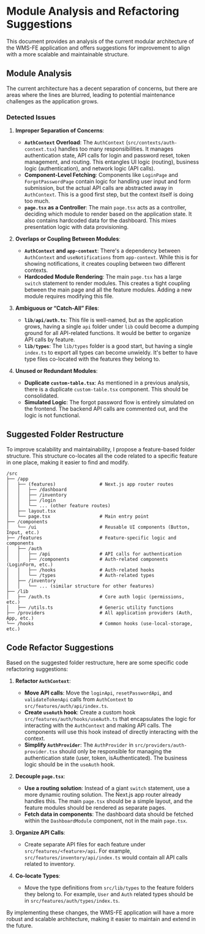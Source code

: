 # Module Analysis and Refactoring Suggestions

This document provides an analysis of the current modular architecture of the WMS-FE application and offers suggestions for improvement to align with a more scalable and maintainable structure.

## Module Analysis

The current architecture has a decent separation of concerns, but there are areas where the lines are blurred, leading to potential maintenance challenges as the application grows.

### Detected Issues

1.  **Improper Separation of Concerns**:
    *   **`AuthContext` Overload**: The `AuthContext` (`src/contexts/auth-context.tsx`) handles too many responsibilities. It manages authentication state, API calls for login and password reset, token management, and routing. This entangles UI logic (routing), business logic (authentication), and network logic (API calls).
    *   **Component-Level Fetching**: Components like `LoginPage` and `ForgotPasswordPage` contain logic for handling user input and form submission, but the actual API calls are abstracted away in `AuthContext`. This is a good first step, but the context itself is doing too much.
    *   **`page.tsx` as a Controller**: The main `page.tsx` acts as a controller, deciding which module to render based on the application state. It also contains hardcoded data for the dashboard. This mixes presentation logic with data provisioning.

2.  **Overlaps or Coupling Between Modules**:
    *   **`AuthContext` and `app-context`**: There's a dependency between `AuthContext` and `useNotifications` from `app-context`. While this is for showing notifications, it creates coupling between two different contexts.
    *   **Hardcoded Module Rendering**: The main `page.tsx` has a large `switch` statement to render modules. This creates a tight coupling between the main page and all the feature modules. Adding a new module requires modifying this file.

3.  **Ambiguous or “Catch-All” Files**:
    *   **`lib/api/auth.ts`**: This file is well-named, but as the application grows, having a single `api` folder under `lib` could become a dumping ground for all API-related functions. It would be better to organize API calls by feature.
    *   **`lib/types`**: The `lib/types` folder is a good start, but having a single `index.ts` to export all types can become unwieldy. It's better to have type files co-located with the features they belong to.

4.  **Unused or Redundant Modules**:
    *   **Duplicate `custom-table.tsx`**: As mentioned in a previous analysis, there is a duplicate `custom-table.tsx` component. This should be consolidated.
    *   **Simulated Logic**: The forgot password flow is entirely simulated on the frontend. The backend API calls are commented out, and the logic is not functional.

## Suggested Folder Restructure

To improve scalability and maintainability, I propose a feature-based folder structure. This structure co-locates all the code related to a specific feature in one place, making it easier to find and modify.

```
/src
├── /app
│   ├── (features)                # Next.js app router routes
│   │   ├── /dashboard
│   │   ├── /inventory
│   │   ├── /login
│   │   └── ... (other feature routes)
│   ├── layout.tsx
│   └── page.tsx                  # Main entry point
├── /components
│   └── /ui                       # Reusable UI components (Button, Input, etc.)
├── /features                     # Feature-specific logic and components
│   ├── /auth
│   │   ├── /api                  # API calls for authentication
│   │   ├── /components           # Auth-related components (LoginForm, etc.)
│   │   ├── /hooks                # Auth-related hooks
│   │   └── /types                # Auth-related types
│   ├── /inventory
│   │   └── ... (similar structure for other features)
├── /lib
│   ├── /auth.ts                  # Core auth logic (permissions, etc.)
│   ├── /utils.ts                 # Generic utility functions
├── /providers                    # All application providers (Auth, App, etc.)
└── /hooks                        # Common hooks (use-local-storage, etc.)
```

## Code Refactor Suggestions

Based on the suggested folder restructure, here are some specific code refactoring suggestions:

1.  **Refactor `AuthContext`**:
    *   **Move API calls**: Move the `loginApi`, `resetPasswordApi`, and `validateTokenApi` calls from `AuthContext` to `src/features/auth/api/index.ts`.
    *   **Create `useAuth` hook**: Create a custom hook `src/features/auth/hooks/useAuth.ts` that encapsulates the logic for interacting with the `AuthContext` and making API calls. The components will use this hook instead of directly interacting with the context.
    *   **Simplify `AuthProvider`**: The `AuthProvider` in `src/providers/auth-provider.tsx` should only be responsible for managing the authentication state (user, token, isAuthenticated). The business logic should be in the `useAuth` hook.

2.  **Decouple `page.tsx`**:
    *   **Use a routing solution**: Instead of a giant `switch` statement, use a more dynamic routing solution. The Next.js app router already handles this. The main `page.tsx` should be a simple layout, and the feature modules should be rendered as separate pages.
    *   **Fetch data in components**: The dashboard data should be fetched within the `DashboardModule` component, not in the main `page.tsx`.

3.  **Organize API Calls**:
    *   Create separate API files for each feature under `src/features/<feature>/api`. For example, `src/features/inventory/api/index.ts` would contain all API calls related to inventory.

4.  **Co-locate Types**:
    *   Move the type definitions from `src/lib/types` to the feature folders they belong to. For example, `User` and `Auth` related types should be in `src/features/auth/types/index.ts`.

By implementing these changes, the WMS-FE application will have a more robust and scalable architecture, making it easier to maintain and extend in the future.

